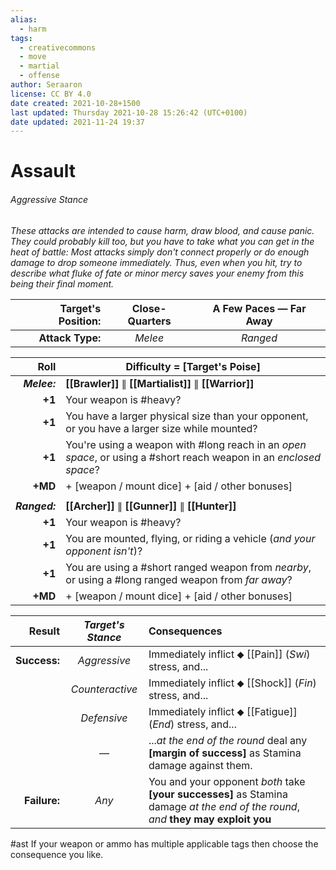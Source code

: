 ```yaml
---
alias:
  - harm
tags:
  - creativecommons
  - move
  - martial
  - offense
author: Seraaron
license: CC BY 4.0
date created: 2021-10-28+1500
last updated: Thursday 2021-10-28 15:26:42 (UTC+0100)
date updated: 2021-11-24 19:37
---
```


# Assault

###### Aggressive Stance

_These attacks are intended to cause harm, draw blood, and cause panic. They could probably kill too, but you have to take what you can get in the heat of battle: Most attacks simply don't connect properly or do enough damage to drop someone immediately. Thus, even when you hit, try to describe what fluke of fate or minor mercy saves your enemy from this being their final moment._

| Target's Position: | Close-Quarters | A Few Paces — Far Away |
| -----------------: | :------------: | :--------------------: |
|   **Attack Type:** |     _Melee_    |        _Ranged_        |

|          Roll | Difficulty = [Target's Poise]                                                                                     |
| ------------: | ----------------------------------------------------------------------------------------------------------------- |
|  _**Melee:**_ | **[[Brawler]]** ∥ **[[Martialist]]** ∥ **[[Warrior]]**                                                            |
|        **+1** | Your weapon is #heavy?                                                                                            |
|        **+1** | You have a larger physical size than your opponent, or you have a larger size while mounted?                      |
|        **+1** | You're using a weapon with #long reach in an _open space_, or using a #short reach weapon in an _enclosed space_? |
|       **+MD** | + [weapon / mount dice] + [aid / other bonuses]                                                                   |
|               |                                                                                                                   |
| _**Ranged:**_ | **[[Archer]]** ∥ **[[Gunner]]** ∥ **[[Hunter]]**                                                                  |
|        **+1** | Your weapon is #heavy?                                                                                            |
|        **+1** | You are mounted, flying, or riding a vehicle (_and your opponent isn't_)?                                         |
|        **+1** | You are using a #short ranged weapon from _nearby_, or using a #long ranged weapon from _far away_?               |
|       **+MD** | + [weapon / mount dice] + [aid / other bonuses]                                                                   |

|       Result | _Target's Stance_ | Consequences                                                                                                                       |
| -----------: | :---------------: | :--------------------------------------------------------------------------------------------------------------------------------- |
| **Success:** |    _Aggressive_   | Immediately inflict ⬥ [[Pain]] (_Swi_) stress, and...                                                                              |
|              |  _Counteractive_  | Immediately inflict ⬥ [[Shock]] (_Fin_) stress, and...                                                                             |
|              |    _Defensive_    | Immediately inflict ⬥ [[Fatigue]] (_End_) stress, and...                                                                           |
|              |         —         | ..._at the end of the round_ deal any **[margin of success]** as Stamina damage against them.                                      |
| **Failure:** |       _Any_       | You and your opponent _both_ take **[your successes]** as Stamina damage _at the end of the round_, _and_ **they may exploit you** |

#ast If your weapon or ammo has multiple applicable tags then choose the consequence you like.
